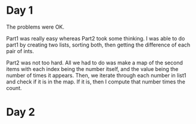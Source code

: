 # Day 1

The problems were OK.

Part1 was really easy whereas Part2 took some thinking. I was able to do part1 by creating two lists, sorting both, then getting the difference of each pair of ints.

Part2 was not too hard. All we had to do was make a map of the second items with each index being the number itself, and the value being the number of times it appears. Then, we iterate through each number in list1 and check if it is in the map. If it is, then I compute that number times the count.

# Day 2